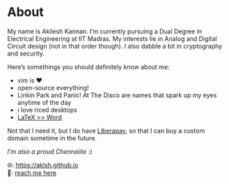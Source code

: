 # About

My name is Akilesh Kannan. I’m currently pursuing a Dual Degree in Electrical Engineering at IIT Madras. My interests lie in Analog and Digital Circuit design (not in that order though). I also dabble a bit in cryptography and security.  

Here’s somethings you should definitely know about me:

- vim is ♥︎
- open-source everything!
- Linkin Park and Panic! At The Disco are names that spark up my eyes anytime of the day
- i love riced desktops
- [LaTeX >> Word](https://www.facebook.com/groups/763873400640518)

Not that I need it, but I do have [Liberapay](https://liberapay.com/aklsh/), so that I can buy a custom domain sometime in the future.  

*I’m also a proud Chennaiite :)*  

🌐: https://aklsh.github.io  
📮: [reach me here](https://aklsh.github.io/contact-me)
